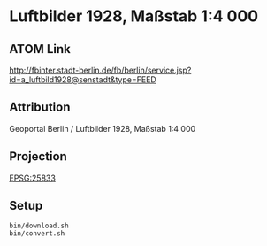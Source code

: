 Luftbilder 1928, Maßstab 1:4 000
================================

ATOM Link
---------

http://fbinter.stadt-berlin.de/fb/berlin/service.jsp?id=a_luftbild1928@senstadt&type=FEED

Attribution
-----------

Geoportal Berlin / Luftbilder 1928, Maßstab 1:4 000

Projection
----------

[EPSG:25833](http://spatialreference.org/ref/epsg/25833/)

Setup
-----

```
bin/download.sh
bin/convert.sh
```
